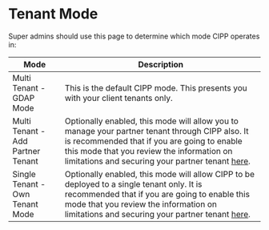 # Tenant Mode

Super admins should use this page to determine which mode CIPP operates in:

| Mode                              | Description                                                                                                                                                                                                                                                                                 |
| --------------------------------- | ------------------------------------------------------------------------------------------------------------------------------------------------------------------------------------------------------------------------------------------------------------------------------------------- |
| Multi Tenant - GDAP Mode          | This is the default CIPP mode. This presents you with your client tenants only.                                                                                                                                                                                                             |
| Multi Tenant - Add Partner Tenant | Optionally enabled, this mode will allow you to manage your partner tenant through CIPP also. It is recommended that if you are going to enable this mode that you review the information on limitations and securing your partner tenant [here](../../../setup/installation/owntenant.md). |
| Single Tenant - Own Tenant Mode   | Optionally enabled, this mode will allow CIPP to be deployed to a single tenant only. It is recommended that if you are going to enable this mode that you review the information on limitations and securing your partner tenant [here](../../../setup/installation/owntenant.md).         |

